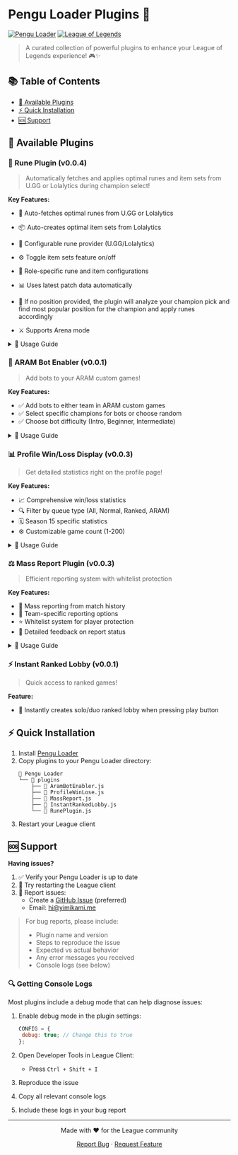 # Pengu Loader Plugins 🐧

[![Pengu Loader](https://img.shields.io/badge/Pengu%20Loader-Compatible-blue)](https://github.com/PenguLoader/PenguLoader)
[![League of Legends](https://img.shields.io/badge/League%20of%20Legends-Plugins-red)](https://www.leagueoflegends.com/)

> A curated collection of powerful plugins to enhance your League of Legends experience! 🎮✨

## 📚 Table of Contents

- [🔌 Available Plugins](#-available-plugins)
- [⚡ Quick Installation](#-quick-installation)
- [🆘 Support](#-support)

## 🔌 Available Plugins

### 🔄 Rune Plugin (v0.0.4)

> Automatically fetches and applies optimal runes and item sets from U.GG or Lolalytics during champion select!

**Key Features:**

- 🔄 Auto-fetches optimal runes from U.GG or Lolalytics

- 📦 Auto-creates optimal item sets from Lolalytics
- 🔄 Configurable rune provider (U.GG/Lolalytics)
- ⚙️ Toggle item sets feature on/off
- 🎯 Role-specific rune and item configurations
- 📊 Uses latest patch data automatically
- 📝 If no position provided, the plugin will analyze your champion pick and find most popular position for the champion and apply runes accordingly
- ⚔️ Supports Arena mode

<details>
<summary>📖 Usage Guide</summary>

1. Enter champion select
2. Select your champion
3. Runes will automatically be applied based on:
   - Your assigned position
   - Champion pick
   - Latest data from your chosen provider
4. Item sets will be created with:
   - Most popular core items
   - Most popular full build
   - Highest winrate core items
   - Highest winrate full build
   - Situational items
5. Configure your preferences in plugin settings:
   - Open client settings
   - Navigate to the Rune Plugin section
   - Select either U.GG or Lolalytics as your provider
   - Enable or disable automatic item sets
   </details>

### 🤖 ARAM Bot Enabler (v0.0.1)

> Add bots to your ARAM custom games!

**Key Features:**

- ✅ Add bots to either team in ARAM custom games
- ✅ Select specific champions for bots or choose random
- ✅ Choose bot difficulty (Intro, Beginner, Intermediate)

<details>
<summary>📖 Usage Guide</summary>

1. Create an ARAM custom game
2. Look for the "Add Bot" buttons that are now enabled
3. (Optional) Select a specific champion and difficulty from the dropdowns
4. Click "Add Bot" to add the bot to your team
</details>

### 📊 Profile Win/Loss Display (v0.0.3)

> Get detailed statistics right on the profile page!

**Key Features:**

- 📈 Comprehensive win/loss statistics
- 🔍 Filter by queue type (All, Normal, Ranked, ARAM)
- 🗓️ Season 15 specific statistics
- ⚙️ Customizable game count (1-200)

<details>
<summary>📖 Usage Guide</summary>

1. Open any summoner profile
2. View statistics automatically below summoner name
3. Customize via settings:
   - Games to analyze (1-200)
   - Queue Type filter
   - Season 15 filter
   </details>

### ⚖️ Mass Report Plugin (v0.0.3)

> Efficient reporting system with whitelist protection

**Key Features:**

- 🎯 Mass reporting from match history
- 👥 Team-specific reporting options
- ⭐ Whitelist system for player protection
- 📝 Detailed feedback on report status

<details>
<summary>📖 Usage Guide</summary>

1. Open any match in history
2. Enter the Game ID
3. Click "Report All"
4. Monitor toast notifications
</details>


### ⚡ Instant Ranked Lobby (v0.0.1)

> Quick access to ranked games!

**Feature:**

- 🚀 Instantly creates solo/duo ranked lobby when pressing play button

## ⚡ Quick Installation

1. Install [Pengu Loader](https://github.com/PenguLoader/PenguLoader)
2. Copy plugins to your Pengu Loader directory:
   ```
   📂 Pengu Loader
   └── 📂 plugins
       ├── 📄 AramBotEnabler.js
       ├── 📄 ProfileWinLose.js
       ├── 📄 MassReport.js
       ├── 📄 InstantRankedLobby.js
       └── 📄 RunePlugin.js
   ```
3. Restart your League client

## 🆘 Support

**Having issues?**

1. ✅ Verify your Pengu Loader is up to date
2. 🔄 Try restarting the League client
3. 🐛 Report issues:
   - Create a [GitHub Issue](https://github.com/Yimikami/pengu-plugins/issues) (preferred)
   - Email: [hi@yimikami.me](mailto:hi@yimikami.me)

> For bug reports, please include:
>
> - Plugin name and version
> - Steps to reproduce the issue
> - Expected vs actual behavior
> - Any error messages you received
> - Console logs (see below)

### 🔍 Getting Console Logs

Most plugins include a debug mode that can help diagnose issues:

1. Enable debug mode in the plugin settings:
   ```js
   CONFIG = {
    debug: true; // Change this to true
   };
   ```
2. Open Developer Tools in League Client:

   - Press `Ctrl + Shift + I`

3. Reproduce the issue
4. Copy all relevant console logs
5. Include these logs in your bug report

---

<div align="center">

Made with ❤️ for the League community

[Report Bug](https://github.com/Yimikami/pengu-plugins/issues/new?labels=bug&template=bug_report.md) · [Request Feature](https://github.com/Yimikami/pengu-plugins/issues/new?labels=enhancement&template=feature_request.md)

</div>
